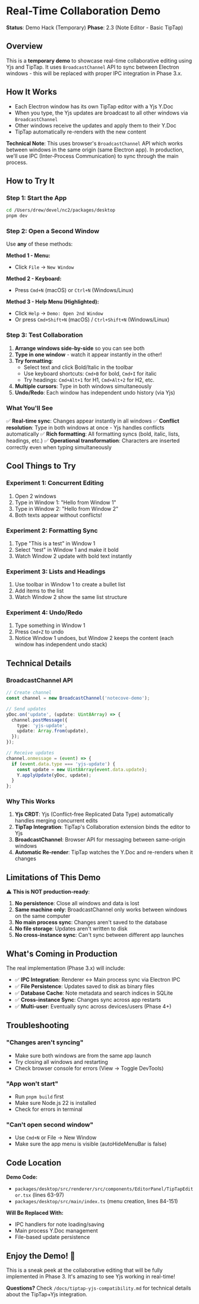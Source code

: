 # Real-Time Collaboration Demo

**Status**: Demo Hack (Temporary)
**Phase**: 2.3 (Note Editor - Basic TipTap)

## Overview

This is a **temporary demo** to showcase real-time collaborative editing using Yjs and TipTap. It uses `BroadcastChannel` API to sync between Electron windows - this will be replaced with proper IPC integration in Phase 3.x.

## How It Works

- Each Electron window has its own TipTap editor with a Yjs Y.Doc
- When you type, the Yjs updates are broadcast to all other windows via `BroadcastChannel`
- Other windows receive the updates and apply them to their Y.Doc
- TipTap automatically re-renders with the new content

**Technical Note**: This uses browser's `BroadcastChannel` API which works between windows in the same origin (same Electron app). In production, we'll use IPC (Inter-Process Communication) to sync through the main process.

## How to Try It

### Step 1: Start the App

```bash
cd /Users/drew/devel/nc2/packages/desktop
pnpm dev
```

### Step 2: Open a Second Window

Use **any** of these methods:

**Method 1 - Menu:**

- Click `File` → `New Window`

**Method 2 - Keyboard:**

- Press `Cmd+N` (macOS) or `Ctrl+N` (Windows/Linux)

**Method 3 - Help Menu (Highlighted):**

- Click `Help` → `Demo: Open 2nd Window`
- Or press `Cmd+Shift+N` (macOS) / `Ctrl+Shift+N` (Windows/Linux)

### Step 3: Test Collaboration

1. **Arrange windows side-by-side** so you can see both
2. **Type in one window** - watch it appear instantly in the other!
3. **Try formatting**:
   - Select text and click Bold/Italic in the toolbar
   - Use keyboard shortcuts: `Cmd+B` for bold, `Cmd+I` for italic
   - Try headings: `Cmd+Alt+1` for H1, `Cmd+Alt+2` for H2, etc.
4. **Multiple cursors**: Type in both windows simultaneously
5. **Undo/Redo**: Each window has independent undo history (via Yjs)

### What You'll See

✅ **Real-time sync**: Changes appear instantly in all windows
✅ **Conflict resolution**: Type in both windows at once - Yjs handles conflicts automatically
✅ **Rich formatting**: All formatting syncs (bold, italic, lists, headings, etc.)
✅ **Operational transformation**: Characters are inserted correctly even when typing simultaneously

## Cool Things to Try

### Experiment 1: Concurrent Editing

1. Open 2 windows
2. Type in Window 1: "Hello from Window 1"
3. Type in Window 2: "Hello from Window 2"
4. Both texts appear without conflicts!

### Experiment 2: Formatting Sync

1. Type "This is a test" in Window 1
2. Select "test" in Window 1 and make it bold
3. Watch Window 2 update with bold text instantly

### Experiment 3: Lists and Headings

1. Use toolbar in Window 1 to create a bullet list
2. Add items to the list
3. Watch Window 2 show the same list structure

### Experiment 4: Undo/Redo

1. Type something in Window 1
2. Press `Cmd+Z` to undo
3. Notice Window 1 undoes, but Window 2 keeps the content (each window has independent undo stack)

## Technical Details

### BroadcastChannel API

```typescript
// Create channel
const channel = new BroadcastChannel('notecove-demo');

// Send updates
yDoc.on('update', (update: Uint8Array) => {
  channel.postMessage({
    type: 'yjs-update',
    update: Array.from(update),
  });
});

// Receive updates
channel.onmessage = (event) => {
  if (event.data.type === 'yjs-update') {
    const update = new Uint8Array(event.data.update);
    Y.applyUpdate(yDoc, update);
  }
};
```

### Why This Works

1. **Yjs CRDT**: Yjs (Conflict-free Replicated Data Type) automatically handles merging concurrent edits
2. **TipTap Integration**: TipTap's Collaboration extension binds the editor to Yjs
3. **BroadcastChannel**: Browser API for messaging between same-origin windows
4. **Automatic Re-render**: TipTap watches the Y.Doc and re-renders when it changes

## Limitations of This Demo

⚠️ **This is NOT production-ready**:

1. **No persistence**: Close all windows and data is lost
2. **Same machine only**: BroadcastChannel only works between windows on the same computer
3. **No main process sync**: Changes aren't saved to the database
4. **No file storage**: Updates aren't written to disk
5. **No cross-instance sync**: Can't sync between different app launches

## What's Coming in Production

The real implementation (Phase 3.x) will include:

- ✅ **IPC Integration**: Renderer ↔ Main process sync via Electron IPC
- ✅ **File Persistence**: Updates saved to disk as binary files
- ✅ **Database Cache**: Note metadata and search indices in SQLite
- ✅ **Cross-instance Sync**: Changes sync across app restarts
- ✅ **Multi-user**: Eventually sync across devices/users (Phase 4+)

## Troubleshooting

### "Changes aren't syncing"

- Make sure both windows are from the same app launch
- Try closing all windows and restarting
- Check browser console for errors (View → Toggle DevTools)

### "App won't start"

- Run `pnpm build` first
- Make sure Node.js 22 is installed
- Check for errors in terminal

### "Can't open second window"

- Use `Cmd+N` or File → New Window
- Make sure the app menu is visible (autoHideMenuBar is false)

## Code Location

**Demo Code:**

- `packages/desktop/src/renderer/src/components/EditorPanel/TipTapEditor.tsx` (lines 63-97)
- `packages/desktop/src/main/index.ts` (menu creation, lines 84-151)

**Will Be Replaced With:**

- IPC handlers for note loading/saving
- Main process Y.Doc management
- File-based update persistence

## Enjoy the Demo! 🎉

This is a sneak peek at the collaborative editing that will be fully implemented in Phase 3. It's amazing to see Yjs working in real-time!

**Questions?** Check `/docs/tiptap-yjs-compatibility.md` for technical details about the TipTap+Yjs integration.
